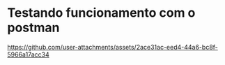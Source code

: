 # Testando funcionamento com o postman

https://github.com/user-attachments/assets/2ace31ac-eed4-44a6-bc8f-5966a17acc34

